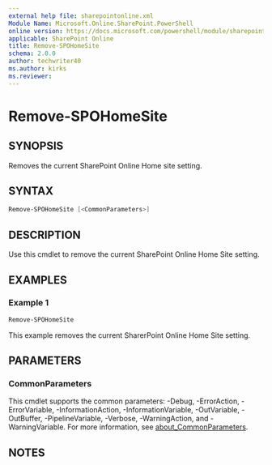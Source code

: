 ```yaml
---
external help file: sharepointonline.xml
Module Name: Microsoft.Online.SharePoint.PowerShell
online version: https://docs.microsoft.com/powershell/module/sharepoint-online/remove-spohomesite
applicable: SharePoint Online
title: Remove-SPOHomeSite
schema: 2.0.0
author: techwriter40
ms.author: kirks
ms.reviewer:
---
```


# Remove-SPOHomeSite

## SYNOPSIS

Removes the current SharePoint Online Home site setting.

## SYNTAX

```powershell
Remove-SPOHomeSite [<CommonParameters>]
```

## DESCRIPTION

Use this cmdlet to remove the current SharePoint Online Home Site setting.

## EXAMPLES

### Example 1

```powershell
Remove-SPOHomeSite
```

This example removes the current SharerPoint Online Home Site setting.

## PARAMETERS

### CommonParameters

This cmdlet supports the common parameters: -Debug, -ErrorAction, -ErrorVariable, -InformationAction, -InformationVariable, -OutVariable, -OutBuffer, -PipelineVariable, -Verbose, -WarningAction, and -WarningVariable. For more information, see [about_CommonParameters](https://go.microsoft.com/fwlink/p/?LinkID=113216).

## NOTES
